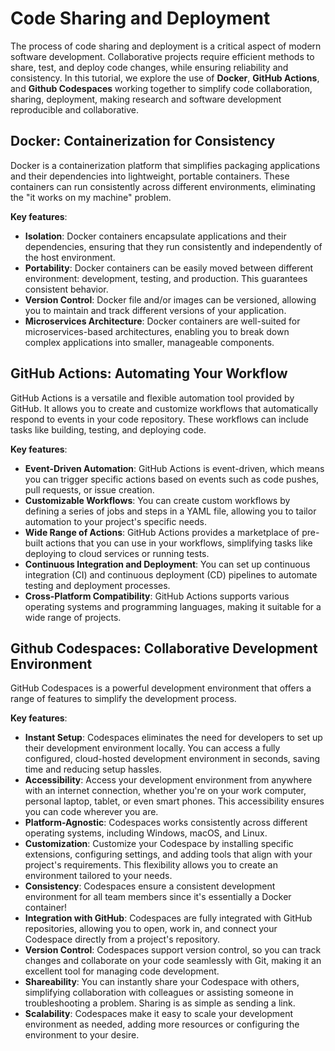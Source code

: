 # Code Sharing and Deployment

The process of code sharing and deployment is a critical aspect of modern software development.
Collaborative projects require efficient methods to share, test, and deploy code changes, while ensuring reliability and consistency.
In this tutorial, we explore the use of **Docker**, **GitHub Actions**, and **Github Codespaces** working together to simplify code collaboration, sharing, deployment,
making research and software development reproducible and collaborative.

## Docker: Containerization for Consistency

Docker is a containerization platform that simplifies packaging applications and their dependencies into lightweight, portable containers.
These containers can run consistently across different environments, eliminating the "it works on my machine" problem.

**Key features**:

- **Isolation**: Docker containers encapsulate applications and their dependencies, ensuring that they run consistently and independently of the host environment.
- **Portability**: Docker containers can be easily moved between different environment: development, testing, and production. This guarantees consistent behavior.
- **Version Control**: Docker file and/or images can be versioned, allowing you to maintain and track different versions of your application.
- **Microservices Architecture**: Docker containers are well-suited for microservices-based architectures, enabling you to break down complex applications into smaller, manageable components.

## GitHub Actions: Automating Your Workflow

GitHub Actions is a versatile and flexible automation tool provided by GitHub.
It allows you to create and customize workflows that automatically respond to events in your code repository.
These workflows can include tasks like building, testing, and deploying code.

**Key features**:

- **Event-Driven Automation**: GitHub Actions is event-driven, which means you can trigger specific actions based on events such as code pushes, pull requests, or issue creation.
- **Customizable Workflows**: You can create custom workflows by defining a series of jobs and steps in a YAML file, allowing you to tailor automation to your project's specific needs.
- **Wide Range of Actions**: GitHub Actions provides a marketplace of pre-built actions that you can use in your workflows, simplifying tasks like deploying to cloud services or running tests.
- **Continuous Integration and Deployment**: You can set up continuous integration (CI) and continuous deployment (CD) pipelines to automate testing and deployment processes.
- **Cross-Platform Compatibility**: GitHub Actions supports various operating systems and programming languages, making it suitable for a wide range of projects.

## Github Codespaces: Collaborative Development Environment

GitHub Codespaces is a powerful development environment that offers a range of features to simplify the development process.

**Key features**:

- **Instant Setup**: Codespaces eliminates the need for developers to set up their development environment locally. You can access a fully configured, cloud-hosted development environment in seconds, saving time and reducing setup hassles.
- **Accessibility**: Access your development environment from anywhere with an internet connection, whether you're on your work computer, personal laptop, tablet, or even smart phones. This accessibility ensures you can code wherever you are.
- **Platform-Agnostic**: Codespaces works consistently across different operating systems, including Windows, macOS, and Linux.
- **Customization**: Customize your Codespace by installing specific extensions, configuring settings, and adding tools that align with your project's requirements. This flexibility allows you to create an environment tailored to your needs.
- **Consistency**: Codespaces ensure a consistent development environment for all team members since it's essentially a Docker container!
- **Integration with GitHub**: Codespaces are fully integrated with GitHub repositories, allowing you to open, work in, and connect your Codespace directly from a project's repository.
- **Version Control**: Codespaces support version control, so you can track changes and collaborate on your code seamlessly with Git, making it an excellent tool for managing code development.
- **Shareability**: You can instantly share your Codespace with others, simplifying collaboration with colleagues or assisting someone in troubleshooting a problem. Sharing is as simple as sending a link.
- **Scalability**: Codespaces make it easy to scale your development environment as needed, adding more resources or configuring the environment to your desire.
